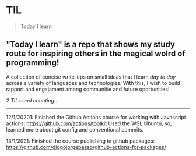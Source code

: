 # TIL
> Today I learn
## "Today I learn" is a repo that shows my study route for inspiring others in the magical wolrd of programming!

A collection of concise write-ups on small ideas that I learn *day to day* across a
variety of languages and technologies.
With this, I wish to build rapport and engajament among communitie and future oportunities!


_2 TILs and counting..._

---

12/1/20201: 
Finished the Github Actions course for working with Javascript actions: https://github.com/actions/toolkit
Used the WSL Ubuntu, so, learned more about git config and conventional commits.

13/1/2021:
Finished the course publiching to github packages: https://github.com/diogojorgebasso/github-actions-for-packages/
